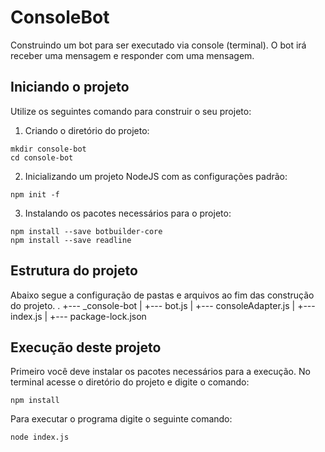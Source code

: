# ConsoleBot
Construindo um bot para ser executado via console (terminal). O bot irá receber uma mensagem e responder com uma mensagem.

## Iniciando o projeto
Utilize os seguintes comando para construir o seu projeto:

1. Criando o diretório do projeto:
```
mkdir console-bot
cd console-bot
```
2. Inicializando um projeto NodeJS com as configurações padrão:
```
npm init -f 
```
3. Instalando os pacotes necessários para o projeto:
```
npm install --save botbuilder-core
npm install --save readline
```

## Estrutura do projeto
Abaixo segue a configuração de pastas e arquivos ao fim das construção do projeto.
.
+--- _console-bot
|   +--- bot.js
|   +--- consoleAdapter.js
|   +--- index.js
|   +--- package-lock.json

## Execução deste projeto
Primeiro você deve instalar os pacotes necessários para a execução. No terminal acesse o diretório do projeto e digite o comando:
```
npm install
```

Para executar o programa digite o seguinte comando:
```
node index.js
```